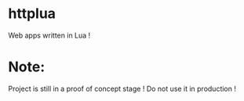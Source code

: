 httplua
=======
Web apps written in Lua !

Note:
=======
Project is still in a proof of concept stage !
Do not use it in production !
